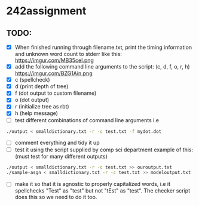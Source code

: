 # 242assignment
## TODO: 
- [x] When finished running through filename.txt, print the timing information and unknown word count to stderr like this: https://imgur.com/MB35ceI.png
- [x] add the following command line arguments to the script: (c, d, f, o, r, h) https://imgur.com/BZG1Ain.png
- [x] c (spellcheck)
- [x] d (print depth of tree)
- [x] f (dot output to custom filename)
- [x] o (dot output)
- [x] r (initialize tree as rbt)
- [x] h (help message)
- [ ] test different combinations of command line arguments i.e 
```bash
./output < smalldictionary.txt -r -c test.txt -f mydot.dot
```
- [ ] comment everything and tidy it up
- [ ] test it using the script supplied by comp sci department
example of this: (must test for many different outputs)
```bash
./output < smalldictionary.txt -r -c test.txt >> ouroutput.txt
./sample-asgn < smalldictionary.txt -r -c test.txt >> modeloutput.txt
```
- [ ] make it so that it is agnostic to properly capitalized words, i.e it spellchecks "Test" as "test" but not "tEst" as "test". The checker script does this so we need to do it too.
